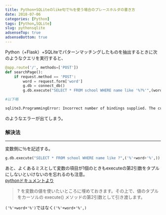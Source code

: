 ```yaml
---
title: Python+SQLiteのlike句で％を使う場合のプレースホルダの書き方
date: 2018-07-06
categories: [Python]
tags: [Python,SQLite]
slug: pythonsqlite
adsenseTop: true
adsenseBottom: true
---
```


Python（+Flask）+SQLiteでパターンマッチングしたものを抽出するときに次のようなクエリを実行すると、  
```python
@app.route('/', methods=['POST'])
def searchPage():
    if request.method == 'POST':
        word = request.form['word']
        g.db = connect_db()
        g.db.execute("SELECT * FROM school WHERE name like '%?%'",(word,))

#以下略
```

```sh
sqlite3.ProgrammingError: Incorrect number of bindings supplied. The current statement uses 0, and there are 1 supplied.
```

のようなエラーが出てしまう。

### 解決法
---

変数側に％を記述する。
```python
g.db.execute("SELECT * FROM school WHERE name like ?",('%'+word+'%',))
```

あと、よくあるミスとして変数の項目が1個のときもexecuteの第2引数をタプルにしないといけないのを忘れるのも注意。   
[pythonドキュメントより](https://docs.python.jp/3/library/sqlite3.html)  

> ? を変数の値を使いたいところに埋めておきます。その上で、値のタプルをカーソルの execute() メソッドの第2引数として引き渡します。

`('%'+word+'%')`ではなく`('%'+word+'%',)`

